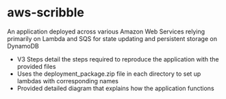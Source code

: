 # aws-scribble
An application deployed across various Amazon Web Services relying primarily on Lambda and SQS for state updating and persistent storage on DynamoDB

- V3 Steps detail the steps required to reproduce the application with the provided files
- Uses the deployment_package.zip file in each directory to set up lambdas with corresponding names
- Provided detailed diagram that explains how the application functions
